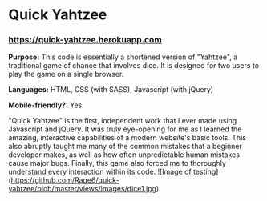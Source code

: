 # Quick Yahtzee
### https://quick-yahtzee.herokuapp.com

**Purpose:** This code is essentially a shortened version of "Yahtzee", a traditional game of chance that involves dice. It is designed for two users to play the game on a single browser.

**Languages:** HTML, CSS (with SASS), Javascript (with jQuery)

**Mobile-friendly?:** Yes

"Quick Yahtzee" is the first, independent work that I ever made using Javascript and jQuery. It was truly eye-opening for me as I learned the amazing, interactive capabilities of a modern website's basic tools. This also abruptly taught me many of the common mistakes that a beginner developer makes, as well as how often unpredictable human mistakes cause major bugs. Finally, this game also forced me to thoroughly understand every interaction within its code. 
![Image of testing]
(https://github.com/Rage6/quick-yahtzee/blob/master/views/images/dice1.jpg)
